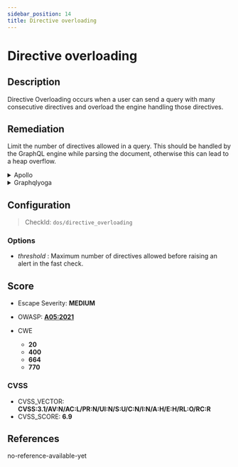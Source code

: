 ```yaml
---
sidebar_position: 14
title: Directive overloading
---
```


# Directive overloading

## Description

Directive Overloading occurs when a user can send a query with many consecutive directives and overload the engine handling those directives.

## Remediation

Limit the number of directives allowed in a query.
This should be handled by the GraphQL engine while parsing the document, otherwise this can lead to a heap overflow.


<details>
    <summary>Apollo</summary>

Upgrade to GraphQL>=16.0.0 if you are not already up to date.
You can also use our [GraphQL Armor](https://github.com/Escape-Technologies/graphql-armor) middleware to limit the number of directives allowed in a query.


</details>

<details>
    <summary>Graphqlyoga</summary>

Upgrade to GraphQL>=16.0.0 if you are not already up to date.
You can also use our [GraphQL Armor](https://github.com/Escape-Technologies/graphql-armor) middleware to limit the number of directives allowed in a query.


</details>

## Configuration

> CheckId: `dos/directive_overloading`

### Options

- *threshold* : Maximum number of directives allowed before raising an alert in the fast check.




## Score

- Escape Severity: **<span className="medium-severity">MEDIUM</span>**
- OWASP: **[A05:2021](https://owasp.org/Top10/A05_2021-Security_Misconfiguration/)**

- CWE
  - **20**
  - **400**
  - **664**
  - **770**




### CVSS

- CVSS_VECTOR: **CVSS:3.1/AV:N/AC:L/PR:N/UI:N/S:U/C:N/I:N/A:H/E:H/RL:O/RC:R**
- CVSS_SCORE: **6.9**

## References

no-reference-available-yet
